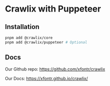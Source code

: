 # Crawlix with Puppeteer

## Installation

```bash
pnpm add @crawlix/core
pnpm add @crawlix/puppeteer # Optional
```

## Docs

Our Github repo:
https://github.com/xfontr/crawlix

Our Docs:
https://xfontr.github.io/crawlix/

